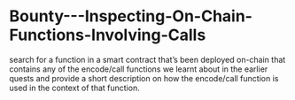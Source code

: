 # Bounty---Inspecting-On-Chain-Functions-Involving-Calls
search for a function in a smart contract that’s been deployed on-chain that contains any of the encode/call functions we learnt about in the earlier quests and provide a short description on how the encode/call function is used in the context of that function.
